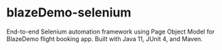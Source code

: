 # blazeDemo-selenium
End-to-end Selenium automation framework using Page Object Model for BlazeDemo flight booking app. Built with Java 11, JUnit 4, and Maven.
